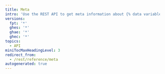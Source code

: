 ```yaml
---
title: Meta
intro: 'Use the REST API to get meta information about {% data variables.product.product_name %}, including the IP addresses of {% data variables.product.product_name %} services.'
versions:
  fpt: '*'
  ghes: '*'
  ghae: '*'
  ghec: '*'
topics:
  - API
miniTocMaxHeadingLevel: 3
redirect_from:
  - /rest/reference/meta
autogenerated: true
---
```




<!-- Content after this section is automatically generated -->
